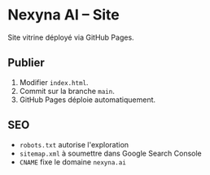 # Nexyna AI – Site

Site vitrine déployé via GitHub Pages.

## Publier
1. Modifier `index.html`.
2. Commit sur la branche `main`.
3. GitHub Pages déploie automatiquement.

## SEO
- `robots.txt` autorise l'exploration
- `sitemap.xml` à soumettre dans Google Search Console
- `CNAME` fixe le domaine `nexyna.ai`
